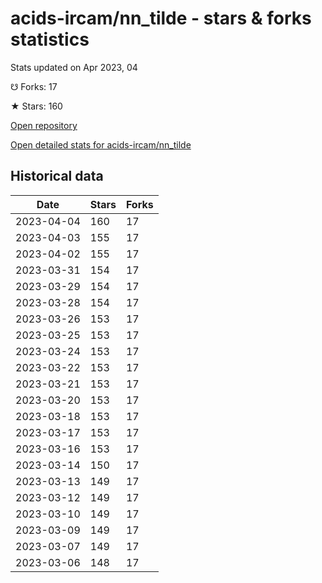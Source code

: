 # acids-ircam/nn_tilde - stars & forks statistics

Stats updated on Apr 2023, 04

☋ Forks: 17

★ Stars: 160

[Open repository](https://github.com/acids-ircam/nn_tilde)

[Open detailed stats for acids-ircam/nn_tilde](https://reviewgithub.com/rep/acids-ircam/nn_tilde)

## Historical data
| Date | Stars | Forks |
|------|-------|-------|
| 2023-04-04 | 160 | 17 | 
| 2023-04-03 | 155 | 17 | 
| 2023-04-02 | 155 | 17 | 
| 2023-03-31 | 154 | 17 | 
| 2023-03-29 | 154 | 17 | 
| 2023-03-28 | 154 | 17 | 
| 2023-03-26 | 153 | 17 | 
| 2023-03-25 | 153 | 17 | 
| 2023-03-24 | 153 | 17 | 
| 2023-03-22 | 153 | 17 | 
| 2023-03-21 | 153 | 17 | 
| 2023-03-20 | 153 | 17 | 
| 2023-03-18 | 153 | 17 | 
| 2023-03-17 | 153 | 17 | 
| 2023-03-16 | 153 | 17 | 
| 2023-03-14 | 150 | 17 | 
| 2023-03-13 | 149 | 17 | 
| 2023-03-12 | 149 | 17 | 
| 2023-03-10 | 149 | 17 | 
| 2023-03-09 | 149 | 17 | 
| 2023-03-07 | 149 | 17 | 
| 2023-03-06 | 148 | 17 | 

